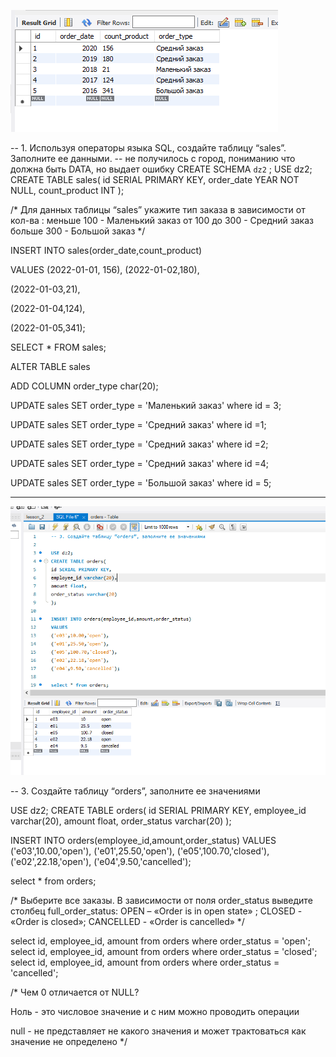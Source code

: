 ![Screenshot](dz2_1.png)


-- 1. Используя операторы языка SQL, создайте таблицу “sales”. Заполните ее данными.
-- не получилось с город, пониманию что должна быть DATA, но выдает ошибку
CREATE SCHEMA `dz2` ;
USE dz2;
CREATE TABLE sales(
id SERIAL PRIMARY KEY,
order_date YEAR NOT NULL,
count_product INT
);

/*
Для данных таблицы “sales” укажите тип заказа в зависимости от кол-ва : 
меньше 100  -    Маленький заказ
от 100 до 300 - Средний заказ
больше 300  -     Большой заказ
*/

INSERT INTO sales(order_date,count_product)

VALUES 
(2022-01-01, 156),
(2022-01-02,180),

(2022-01-03,21),

(2022-01-04,124),

(2022-01-05,341);

SELECT * FROM sales;

ALTER TABLE  sales

ADD COLUMN order_type char(20);


UPDATE sales SET order_type = 'Маленький заказ' where id =  3;

UPDATE sales SET order_type = 'Средний заказ' where id =1;

UPDATE sales SET order_type = 'Средний заказ' where id =2;

UPDATE sales SET order_type = 'Средний заказ' where id =4;

UPDATE sales SET order_type = 'Большой заказ' where id = 5;


---------------------------------------------------------------------
![Screenshot](dz2_2.png)

-- 3. Создайте таблицу “orders”, заполните ее значениями

USE dz2;
CREATE TABLE orders(
id SERIAL PRIMARY KEY,
employee_id varchar(20),
amount float,
order_status varchar(20)
);

INSERT INTO orders(employee_id,amount,order_status)
VALUES 
('e03',10.00,'open'),
('e01',25.50,'open'),
('e05',100.70,'closed'),
('e02',22.18,'open'),
('e04',9.50,'cancelled');

select * from orders;

/*
Выберите все заказы. В зависимости от поля order_status выведите столбец full_order_status:
OPEN – «Order is in open state» ; CLOSED - «Order is closed»; CANCELLED -  «Order is cancelled»
*/

select id, employee_id, amount from orders where order_status = 'open';
select id, employee_id, amount from orders where order_status = 'closed';
select id, employee_id, amount from orders where order_status = 'cancelled';

/*
Чем 0 отличается от NULL?

Ноль - это числовое значение и с ним можно проводить операции

null - не представляет не какого значения и может трактоваться как значение не определено
*/
